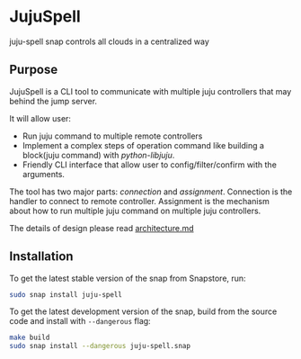 # JujuSpell

juju-spell snap controls all clouds in a centralized way

## Purpose

JujuSpell is a CLI tool to communicate with multiple juju controllers that may behind the jump server.

It will allow user:

- Run juju command to multiple remote controllers
- Implement a complex steps of operation command like building a block(juju command) with *python-libjuju*.
- Friendly CLI interface that allow user to config/filter/confirm with the arguments.

The tool has two major parts: *connection* and *assignment*.
Connection is the handler to connect to remote controller. Assignment is the mechanism about how to run multiple juju command on multiple juju controllers.

The details of design please read [architecture.md](./docs/architecture.md)

## Installation

To get the latest stable version of the snap from Snapstore, run:

```bash
sudo snap install juju-spell
```

To get the latest development version of the snap, build from the source code and install with `--dangerous` flag:

```bash
make build
sudo snap install --dangerous juju-spell.snap
```
